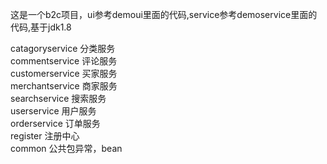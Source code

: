 这是一个b2c项目，ui参考demoui里面的代码,service参考demoservice里面的代码,基于jdk1.8

catagoryservice 分类服务<br/>
commentservice 评论服务<br/>
customerservice 买家服务<br/>
merchantservice 商家服务<br/>
searchservice 搜索服务<br/>
userservice 用户服务<br/>
orderservice 订单服务<br/>
register 注册中心<br/>
common 公共包异常，bean